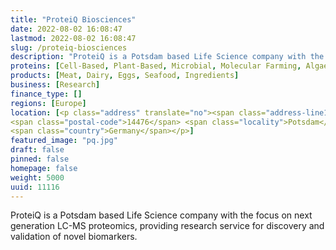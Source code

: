 ```yaml
---
title: "ProteiQ Biosciences"
date: 2022-08-02 16:08:47
lastmod: 2022-08-02 16:08:47
slug: /proteiq-biosciences
description: "ProteiQ is a Potsdam based Life Science company with the focus on next generation LC-MS proteomics, providing research service for discovery and validation of novel biomarkers."
proteins: [Cell-Based, Plant-Based, Microbial, Molecular Farming, Algae, Fungi]
products: [Meat, Dairy, Eggs, Seafood, Ingredients]
business: [Research]
finance_type: []
regions: [Europe]
location: [<p class="address" translate="no"><span class="address-line1">Am Mühlenberg 11</span><br>
<span class="postal-code">14476</span> <span class="locality">Potsdam</span><br>
<span class="country">Germany</span></p>]
featured_image: "pq.jpg"
draft: false
pinned: false
homepage: false
weight: 5000
uuid: 11116
---
```

<p>ProteiQ is a Potsdam based Life Science company with the focus on next generation LC-MS proteomics, providing research service for discovery and validation of novel biomarkers.</p>

